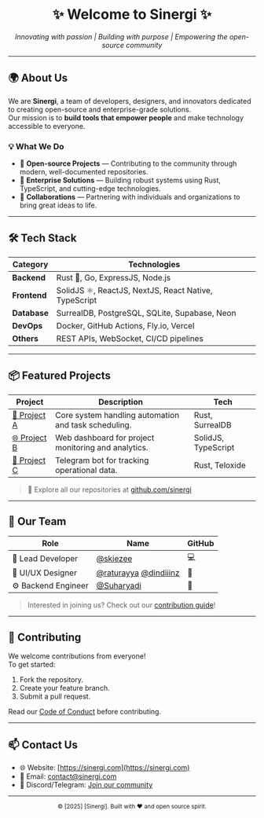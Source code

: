<!-- profile/README.md -->
<h1 align="center">✨ Welcome to Sinergi ✨</h1>

<p align="center">
  <em>Innovating with passion | Building with purpose | Empowering the open-source community</em>
</p>

---

## 🌍 About Us

We are **Sinergi**, a team of developers, designers, and innovators dedicated to creating open-source and enterprise-grade solutions.  
Our mission is to **build tools that empower people** and make technology accessible to everyone.

### 💡 What We Do

- 🚀 **Open-source Projects** — Contributing to the community through modern, well-documented repositories.
- 🧱 **Enterprise Solutions** — Building robust systems using Rust, TypeScript, and cutting-edge technologies.
- 🤝 **Collaborations** — Partnering with individuals and organizations to bring great ideas to life.

---

## 🛠️ Tech Stack

| Category | Technologies |
|-----------|---------------|
| **Backend** | Rust 🦀, Go, ExpressJS, Node.js |
| **Frontend** | SolidJS ⚛️, ReactJS, NextJS, React Native, TypeScript |
| **Database** | SurrealDB, PostgreSQL, SQLite, Supabase, Neon |
| **DevOps** | Docker, GitHub Actions, Fly.io, Vercel |
| **Others** | REST APIs, WebSocket, CI/CD pipelines |

---

## 📦 Featured Projects

| Project | Description | Tech |
|----------|--------------|------|
| [📁 Project A](https://github.com/sinergi/project-a) | Core system handling automation and task scheduling. | Rust, SurrealDB |
| [🌐 Project B](https://github.com/sinergi/project-b) | Web dashboard for project monitoring and analytics. | SolidJS, TypeScript |
| [🤖 Project C](https://github.com/sinergi/project-c) | Telegram bot for tracking operational data. | Rust, Teloxide |

> 💬 Explore all our repositories at [github.com/sinergi](https://github.com/sinergi)

---

## 👥 Our Team

| Role | Name | GitHub |
|------|------|--------|
| 🧠 Lead Developer | [@skiezee](https://github.com/skiezee) | 💻 |
| 🎨 UI/UX Designer | [@raturayya](https://github.com/raturayya)  [@dindiiinz](https://github.com/dindiiinz) | 🎨 |
| ⚙️ Backend Engineer | [@Suharyadi](https://github.com/2211102124suharyadi) | 🦀 |

> Interested in joining us? Check out our [contribution guide](https://github.com/sinergi/.github/blob/main/CONTRIBUTING.md)!

---

## 🤝 Contributing

We welcome contributions from everyone!  
To get started:
1. Fork the repository.
2. Create your feature branch.
3. Submit a pull request.  

Read our [Code of Conduct](https://github.com/sinergi/.github/blob/main/CODE_OF_CONDUCT.md) before contributing.

---

## 📫 Contact Us

- 🌐 Website: [https://sinergi.com](https://sinergi.com)
- 💌 Email: [contact@sinergi.com](mailto:contact@sinergi.com)
- 💬 Discord/Telegram: [Join our community](https://t.me/sinergicommunity)

---

<p align="center">
  <sub>© [2025] [Sinergi]. Built with ❤️ and open source spirit.</sub>
</p>
